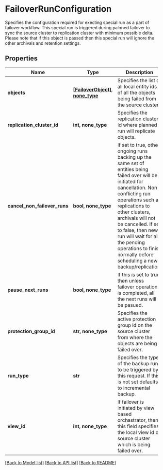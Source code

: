 # FailoverRunConfiguration

Specifies the configuration required for execting special run as a part of failover workflow. This special run is triggered during palnned failover to sync the source cluster to replication cluster with minimum possible delta. Please note that if this object is passed then this special run will ignore the other archivals and retention settings.

## Properties
Name | Type | Description | Notes
------------ | ------------- | ------------- | -------------
**objects** | [**[FailoverObject], none_type**](FailoverObject.md) | Specifies the list of all local entity ids of all the objects being failed from the source cluster. | 
**replication_cluster_id** | **int, none_type** | Specifies the replication cluster Id where planned run will replicate objects. | 
**cancel_non_failover_runs** | **bool, none_type** | If set to true, other ongoing runs backing up the same set of entities being failed over will be initiated for cancellation. Non conflicting run operations such as replications to other clusters, archivals will not be cancelled. If set to false, then new run will wait for all the pending operations to finish normally before scheduling a new backup/replication. | [optional] 
**pause_next_runs** | **bool, none_type** | If this is set to true then unless failover operation is completed, all the next runs will be pasued. | [optional] 
**protection_group_id** | **str, none_type** | Specifies the active protection group id on the source cluster from where the objects are being failed over. | [optional] 
**run_type** | **str** | Specifies the type of the backup run to be triggered by this request. If this is not set defaults to incremental backup. | [optional] 
**view_id** | **int, none_type** | If failover is initiated by view based orchastrator, then this field specifies the local view id of source cluster which is being failed over. | [optional] 

[[Back to Model list]](../README.md#documentation-for-models) [[Back to API list]](../README.md#documentation-for-api-endpoints) [[Back to README]](../README.md)


